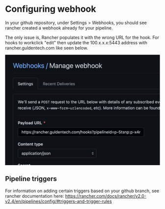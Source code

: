 # Configuring webhook

In your github repository, under Settings > Webhooks, you should see rancher created a webhook already for your pipeline.

The only issue is, Rancher populates it with the wrong URL for the hook. For hooks to workclick "edit" then update the 100.x.x.x:5443 address with rancher.guldentech.com like seen below.

![pipeline](../_media/pipeline-hook.png)

## Pipeline triggers

For information on adding certain triggers based on your github branch, see rancher documentation here: https://rancher.com/docs/rancher/v2.0-v2.4/en/pipelines/config/#triggers-and-trigger-rules 